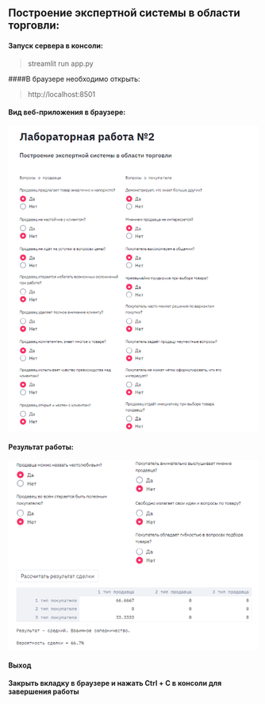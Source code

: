 ## Построение экспертной системы в области торговли:

#### Запуск сервера в консоли:
>streamlit run app.py
    
####В браузере необходимо открыть:
>http://localhost:8501

#### Вид веб-приложения в браузере:
![alt text](images/lab2_source.PNG)

#### Результат работы:
![alt text](images/lab2_result.PNG)

#### Выход
**Закрыть вкладку в браузере и нажать Ctrl + C в консоли для завершения работы**
